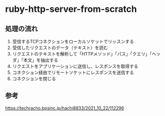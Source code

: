 # ruby-http-server-from-scratch

## 処理の流れ
1. 受信するTCPコネクションをローカルソケットでリッスンする
1. 受信したリクエストのデータ（テキスト）を読む
1. リクエストのテキストを解析して「HTTPメソッド」「パス」「クエリ」「ヘッダ」「本文」を抽出する
1. リクエストをアプリケーションに送信し、レスポンスを取得する
1. コネクション経由でリモートソケットにレスポンスを送信する
1. コネクションを閉じる

## 参考
https://techracho.bpsinc.jp/hachi8833/2021_10_22/112296
